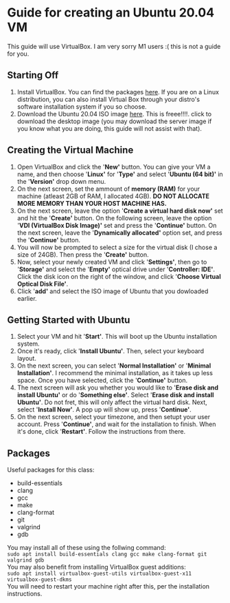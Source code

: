 # Guide for creating an Ubuntu 20.04 VM
This guide will use VirtualBox. I am very sorry M1 users :( this is not a guide for you.

## Starting Off
1. Install VirtualBox. You can find the packages [here](https://www.virtualbox.org/wiki/Downloads). If you are on a Linux distribution, you can also install Virtual Box through your distro's software installation system if you so choose.
2. Download the Ubuntu 20.04 ISO image [here](https://ubuntu.com/download/desktop). This is freee!!!!. click to download the desktop image (you may download the server image if you know what you are doing, this guide will not assist with that).

## Creating the Virtual Machine
1. Open VirtualBox and click the '**New'** button. You can give your VM a name, and then choose '**Linux'** for '**Type'** and select '**Ubuntu (64 bit)'** in the '**Version'** drop down menu.
2. On the next screen, set the ammount of **memory (RAM)** for your machine (atleast 2GB of RAM, I allocated 4GB). **DO NOT ALLOCATE MORE MEMORY THAN YOUR HOST MACHINE HAS.**
3. On the next screen, leave the option '**Create a virtual hard disk now'** set and hit the '**Create'** button. On the following screen, leave the option '**VDI (VirtualBox Disk Image)'** set and press the '**Continue'** button. On the next screen, leave the '**Dynamically allocated'** option set, and press the '**Continue'** button.
4. You will now be prompted to select a size for the virtual disk (I chose a size of 24GB). Then press the '**Create'** button.
5. Now, select your newly created VM and click '**Settings'**, then go to '**Storage'** and select the '**Empty'** optical drive under '**Controller: IDE'**. Click the disk icon on the right of the window, and click '**Choose Virtual Optical Disk File'**.
6. Click '**add'** and select the ISO image of Ubuntu that you dowloaded earlier.

## Getting Started with Ubuntu
1. Select your VM and hit '**Start'**. This will boot up the Ubuntu installation system.
2. Once it's ready, click '**Install Ubuntu'**. Then, select your keyboard layout.
3. On the next screen, you can select '**Normal Installation'** or '**Minimal Installation'**. I recommend the minimal installation, as it takes up less space. Once you have selected, click the '**Continue'** button.
4. The next screen will ask you whether you would like to '**Erase disk and install Ubuntu'** or do '**Something else'**. Select '**Erase disk and install Ubuntu'**. Do not fret, this will only affect the virtual hard disk. Next, select '**Install Now'**. A pop up will show up, press '**Continue'**.
5. On the next screen, select your timezone, and then setupt your user account. Press '**Continue'**, and wait for the installation to finish. When it's done, click '**Restart'**. Follow the instructions from there.

## Packages
Useful packages for this class:
* build-essentials
* clang
* gcc
* make
* clang-format
* git
* valgrind
* gdb

You may install all of these using the follwing command:\
`sudo apt install build-essentials clang gcc make clang-format git valgrind gdb`\
You may also benefit from installing VirtualBox guest additions:\
`sudo apt install virtualbox-guest-utils virtualbox-guest-x11 virtualbox-guest-dkms`\
You will need to restart your machine right after this, per the installation instructions.

